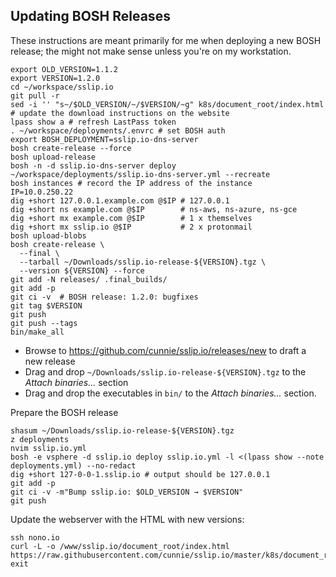 ## Updating BOSH Releases

These instructions are meant primarily for me when deploying a new BOSH release;
the might not make sense unless you're on my workstation.

```
export OLD_VERSION=1.1.2
export VERSION=1.2.0
cd ~/workspace/sslip.io
git pull -r
sed -i '' "s~/$OLD_VERSION/~/$VERSION/~g" k8s/document_root/index.html # update the download instructions on the website
lpass show a # refresh LastPass token
. ~/workspace/deployments/.envrc # set BOSH auth
export BOSH_DEPLOYMENT=sslip.io-dns-server
bosh create-release --force
bosh upload-release
bosh -n -d sslip.io-dns-server deploy ~/workspace/deployments/sslip.io-dns-server.yml --recreate
bosh instances # record the IP address of the instance
IP=10.0.250.22
dig +short 127.0.0.1.example.com @$IP # 127.0.0.1
dig +short ns example.com @$IP        # ns-aws, ns-azure, ns-gce
dig +short mx example.com @$IP        # 1 x themselves
dig +short mx sslip.io @$IP           # 2 x protonmail
bosh upload-blobs
bosh create-release \
  --final \
  --tarball ~/Downloads/sslip.io-release-${VERSION}.tgz \
  --version ${VERSION} --force
git add -N releases/ .final_builds/
git add -p
git ci -v  # BOSH release: 1.2.0: bugfixes
git tag $VERSION
git push
git push --tags
bin/make_all
```
- Browse to <https://github.com/cunnie/sslip.io/releases/new> to draft a new release
- Drag and drop `~/Downloads/sslip.io-release-${VERSION}.tgz` to the _Attach
  binaries..._ section
- Drag and drop the executables in `bin/` to the _Attach binaries..._ section.

Prepare the BOSH release
```
shasum ~/Downloads/sslip.io-release-${VERSION}.tgz
z deployments
nvim sslip.io.yml
bosh -e vsphere -d sslip.io deploy sslip.io.yml -l <(lpass show --note deployments.yml) --no-redact
dig +short 127-0-0-1.sslip.io # output should be 127.0.0.1
git add -p
git ci -v -m"Bump sslip.io: $OLD_VERSION → $VERSION"
git push
```
Update the webserver with the HTML with new versions:
```
ssh nono.io
curl -L -o /www/sslip.io/document_root/index.html https://raw.githubusercontent.com/cunnie/sslip.io/master/k8s/document_root/index.html
exit
```
